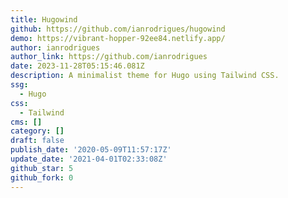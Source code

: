 ```yaml
---
title: Hugowind
github: https://github.com/ianrodrigues/hugowind
demo: https://vibrant-hopper-92ee84.netlify.app/
author: ianrodrigues
author_link: https://github.com/ianrodrigues
date: 2023-11-28T05:15:46.081Z
description: A minimalist theme for Hugo using Tailwind CSS.
ssg:
  - Hugo
css:
  - Tailwind
cms: []
category: []
draft: false
publish_date: '2020-05-09T11:57:17Z'
update_date: '2021-04-01T02:33:08Z'
github_star: 5
github_fork: 0
---
```

